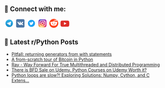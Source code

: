 ## 🔎 Connect with me:
[<img src="https://github.com/bullbesh/bullbesh/blob/main/images/Telegram.png" width="32" height="32" />](https://t.me/bullbesh)
[<img src="https://github.com/bullbesh/bullbesh/blob/main/images/VK.png" width="32" height="32" />](https://vk.com/bullbesh)
[<img src="https://github.com/bullbesh/bullbesh/blob/main/images/Twitter.png" width="32" height="32" />](https://twitter.com/bullbesh1)
[<img src="https://github.com/bullbesh/bullbesh/blob/main/images/Instagram.png" width="32" height="32" />](https://www.instagram.com/bullbesh)
[<img src="https://github.com/bullbesh/bullbesh/blob/main/images/Reddit.png" width="32" height="32" />](https://www.reddit.com/user/bullbesh)
[<img src="https://github.com/bullbesh/bullbesh/blob/main/images/YouTube.png" width="32" height="32" />](https://www.youtube.com/channel/UCtfjRs6uzgq5mfm8S06WTcg)

## 📕 Latest r/Python Posts
<!-- BLOG-POST-LIST:START -->
- [Pitfall: returning generators from with statements](https://www.reddit.com/r/Python/comments/yz6c1j/pitfall_returning_generators_from_with_statements/)
- [A from-scratch tour of Bitcoin in Python](https://www.reddit.com/r/Python/comments/yz66uv/a_fromscratch_tour_of_bitcoin_in_python/)
- [Ray - Way Forward For True Multithreaded and Distributed Programming](https://www.reddit.com/r/Python/comments/yz41pt/ray_way_forward_for_true_multithreaded_and/)
- [There is BFD Sale on Udemy. Python Courses on Udemy Worth it?](https://www.reddit.com/r/Python/comments/yz3h9y/there_is_bfd_sale_on_udemy_python_courses_on/)
- [Python loops are slow?! Exploring Solutions: Numpy, Cython, and C Extens...](https://www.reddit.com/r/Python/comments/yyyozn/python_loops_are_slow_exploring_solutions_numpy/)
<!-- BLOG-POST-LIST:END -->

